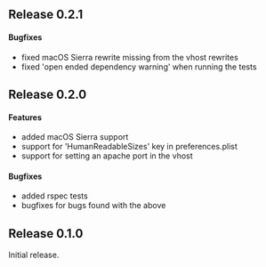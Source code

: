 ## Release 0.2.1

#### Bugfixes

- fixed macOS Sierra rewrite missing from the vhost rewrites
- fixed 'open ended dependency warning' when running the tests

## Release 0.2.0

#### Features

- added macOS Sierra support
- support for 'HumanReadableSizes' key in preferences.plist
- support for setting an apache port in the vhost

#### Bugfixes

- added rspec tests
- bugfixes for bugs found with the above

## Release 0.1.0

Initial release.
